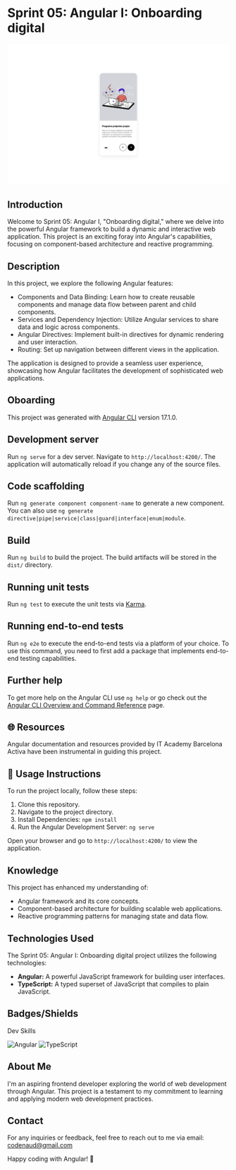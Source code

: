 # Sprint 05: Angular I: Onboarding digital

![IT Academy](src/assets/git-screenshot.png)

## Introduction

Welcome to Sprint 05: Angular I, "Onboarding digital," where we delve into the powerful Angular framework to build a dynamic and interactive web application. This project is an exciting foray into Angular's capabilities, focusing on component-based architecture and reactive programming.

## Description

In this project, we explore the following Angular features:

- Components and Data Binding: Learn how to create reusable components and manage data flow between parent and child components.
- Services and Dependency Injection: Utilize Angular services to share data and logic across components.
- Angular Directives: Implement built-in directives for dynamic rendering and user interaction.
- Routing: Set up navigation between different views in the application.

The application is designed to provide a seamless user experience, showcasing how Angular facilitates the development of sophisticated web applications.

## Oboarding

This project was generated with [Angular CLI](https://github.com/angular/angular-cli) version 17.1.0.

## Development server

Run `ng serve` for a dev server. Navigate to `http://localhost:4200/`. The application will automatically reload if you change any of the source files.

## Code scaffolding

Run `ng generate component component-name` to generate a new component. You can also use `ng generate directive|pipe|service|class|guard|interface|enum|module`.

## Build

Run `ng build` to build the project. The build artifacts will be stored in the `dist/` directory.

## Running unit tests

Run `ng test` to execute the unit tests via [Karma](https://karma-runner.github.io).

## Running end-to-end tests

Run `ng e2e` to execute the end-to-end tests via a platform of your choice. To use this command, you need to first add a package that implements end-to-end testing capabilities.

## Further help

To get more help on the Angular CLI use `ng help` or go check out the [Angular CLI Overview and Command Reference](https://angular.io/cli) page.

## 🌐 Resources

Angular documentation and resources provided by IT Academy Barcelona Activa have been instrumental in guiding this project.

## 🚦 Usage Instructions

To run the project locally, follow these steps:

1. Clone this repository.
2. Navigate to the project directory.
3. Install Dependencies: `npm install`
4. Run the Angular Development Server: `ng serve`

Open your browser and go to `http://localhost:4200/` to view the application.

## Knowledge

This project has enhanced my understanding of:

- Angular framework and its core concepts.
- Component-based architecture for building scalable web applications.
- Reactive programming patterns for managing state and data flow.

## Technologies Used

The Sprint 05: Angular I: Onboarding digital project utilizes the following technologies:

- **Angular:** A powerful JavaScript framework for building user interfaces.
- **TypeScript:** A typed superset of JavaScript that compiles to plain JavaScript.

## Badges/Shields

Dev Skills

![Angular](https://img.shields.io/badge/Angular-DD0031?style=for-the-badge&logo=angular&logoColor=white)
![TypeScript](https://img.shields.io/badge/TypeScript-007ACC?style=for-the-badge&logo=typescript&logoColor=white)

## About Me

I'm an aspiring frontend developer exploring the world of web development through Angular. This project is a testament to my commitment to learning and applying modern web development practices.

## Contact

For any inquiries or feedback, feel free to reach out to me via email: [codenaud@gmail.com](mailto:codenaud@gmail.com)

Happy coding with Angular! 🚀
